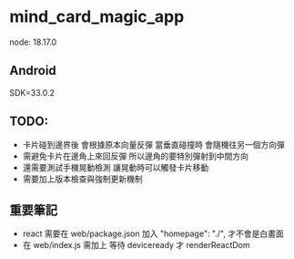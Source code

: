 # mind_card_magic_app
node: 18.17.0

## Android
SDK=33.0.2

## TODO:
* 卡片碰到邊界後 會根據原本向量反彈 當垂直碰撞時 會隨機往另一個方向彈
* 需避免卡片在邊角上來回反彈 所以邊角的要特別彈射到中間方向
* 還需要測試手機晃動檢測 讓晃動時可以觸發卡片移動
* 需要加上版本檢查與強制更新機制

## 重要筆記
* react 需要在 web/package.json 加入 "homepage": "./", 才不會是白畫面
* 在 web/index.js 需加上 等待 deviceready 才 renderReactDom